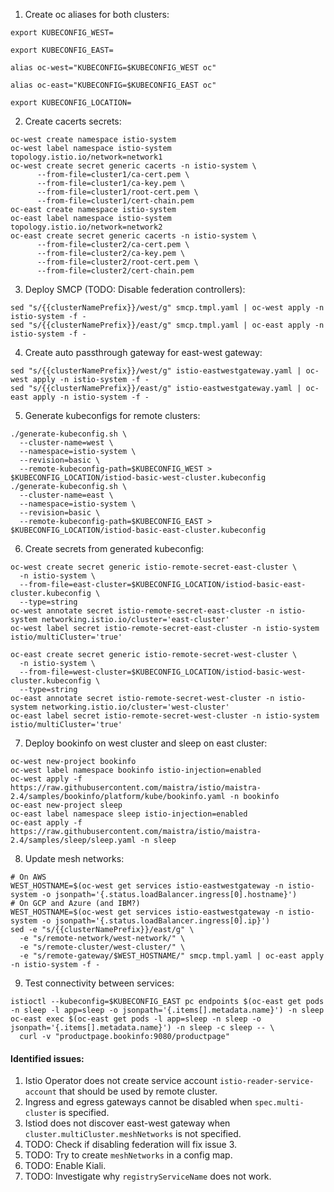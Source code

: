 1. Create oc aliases for both clusters:
```shell
export KUBECONFIG_WEST=
```
```shell
export KUBECONFIG_EAST=
```
```shell
alias oc-west="KUBECONFIG=$KUBECONFIG_WEST oc"
```
```shell
alias oc-east="KUBECONFIG=$KUBECONFIG_EAST oc"
```
```shell
export KUBECONFIG_LOCATION=
```

2. Create cacerts secrets:
```shell
oc-west create namespace istio-system
oc-west label namespace istio-system topology.istio.io/network=network1
oc-west create secret generic cacerts -n istio-system \
      --from-file=cluster1/ca-cert.pem \
      --from-file=cluster1/ca-key.pem \
      --from-file=cluster1/root-cert.pem \
      --from-file=cluster1/cert-chain.pem
oc-east create namespace istio-system
oc-east label namespace istio-system topology.istio.io/network=network2
oc-east create secret generic cacerts -n istio-system \
      --from-file=cluster2/ca-cert.pem \
      --from-file=cluster2/ca-key.pem \
      --from-file=cluster2/root-cert.pem \
      --from-file=cluster2/cert-chain.pem
```

3. Deploy SMCP (TODO: Disable federation controllers):
```shell
sed "s/{{clusterNamePrefix}}/west/g" smcp.tmpl.yaml | oc-west apply -n istio-system -f -
sed "s/{{clusterNamePrefix}}/east/g" smcp.tmpl.yaml | oc-east apply -n istio-system -f -
```

4. Create auto passthrough gateway for east-west gateway:
```shell
sed "s/{{clusterNamePrefix}}/west/g" istio-eastwestgateway.yaml | oc-west apply -n istio-system -f -
sed "s/{{clusterNamePrefix}}/east/g" istio-eastwestgateway.yaml | oc-east apply -n istio-system -f -
```

5. Generate kubeconfigs for remote clusters:
```shell
./generate-kubeconfig.sh \
  --cluster-name=west \
  --namespace=istio-system \
  --revision=basic \
  --remote-kubeconfig-path=$KUBECONFIG_WEST > $KUBECONFIG_LOCATION/istiod-basic-west-cluster.kubeconfig
./generate-kubeconfig.sh \
  --cluster-name=east \
  --namespace=istio-system \
  --revision=basic \
  --remote-kubeconfig-path=$KUBECONFIG_EAST > $KUBECONFIG_LOCATION/istiod-basic-east-cluster.kubeconfig
```

6. Create secrets from generated kubeconfig:
```shell
oc-west create secret generic istio-remote-secret-east-cluster \
  -n istio-system \
  --from-file=east-cluster=$KUBECONFIG_LOCATION/istiod-basic-east-cluster.kubeconfig \
  --type=string
oc-west annotate secret istio-remote-secret-east-cluster -n istio-system networking.istio.io/cluster='east-cluster'
oc-west label secret istio-remote-secret-east-cluster -n istio-system istio/multiCluster='true'

oc-east create secret generic istio-remote-secret-west-cluster \
  -n istio-system \
  --from-file=west-cluster=$KUBECONFIG_LOCATION/istiod-basic-west-cluster.kubeconfig \
  --type=string
oc-east annotate secret istio-remote-secret-west-cluster -n istio-system networking.istio.io/cluster='west-cluster'
oc-east label secret istio-remote-secret-west-cluster -n istio-system istio/multiCluster='true'
```

7. Deploy bookinfo on west cluster and sleep on east cluster:
```shell
oc-west new-project bookinfo
oc-west label namespace bookinfo istio-injection=enabled
oc-west apply -f https://raw.githubusercontent.com/maistra/istio/maistra-2.4/samples/bookinfo/platform/kube/bookinfo.yaml -n bookinfo
oc-east new-project sleep
oc-east label namespace sleep istio-injection=enabled
oc-east apply -f https://raw.githubusercontent.com/maistra/istio/maistra-2.4/samples/sleep/sleep.yaml -n sleep
```

8. Update mesh networks:
```shell
# On AWS
WEST_HOSTNAME=$(oc-west get services istio-eastwestgateway -n istio-system -o jsonpath='{.status.loadBalancer.ingress[0].hostname}')
# On GCP and Azure (and IBM?)
WEST_HOSTNAME=$(oc-west get services istio-eastwestgateway -n istio-system -o jsonpath='{.status.loadBalancer.ingress[0].ip}')
sed -e "s/{{clusterNamePrefix}}/east/g" \
  -e "s/remote-network/west-network/" \
  -e "s/remote-cluster/west-cluster/" \
  -e "s/remote-gateway/$WEST_HOSTNAME/" smcp.tmpl.yaml | oc-east apply -n istio-system -f -
```

9. Test connectivity between services:
```shell
istioctl --kubeconfig=$KUBECONFIG_EAST pc endpoints $(oc-east get pods -n sleep -l app=sleep -o jsonpath='{.items[].metadata.name}') -n sleep
oc-east exec $(oc-east get pods -l app=sleep -n sleep -o jsonpath='{.items[].metadata.name}') -n sleep -c sleep -- \
  curl -v "productpage.bookinfo:9080/productpage"
```

#### Identified issues:
1. Istio Operator does not create service account `istio-reader-service-account` that should be used by remote cluster.
2. Ingress and egress gateways cannot be disabled when `spec.multi-cluster` is specified.
3. Istiod does not discover east-west gateway when `cluster.multiCluster.meshNetworks` is not specified.
4. TODO: Check if disabling federation will fix issue 3.
5. TODO: Try to create `meshNetworks` in a config map.
6. TODO: Enable Kiali.
7. TODO: Investigate why `registryServiceName` does not work.
